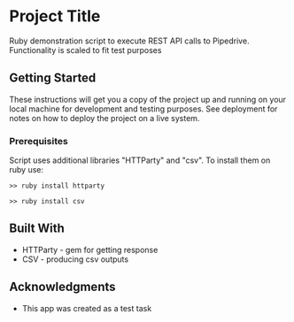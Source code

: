 # Project Title

Ruby demonstration script to execute REST API calls to Pipedrive. Functionality is scaled to fit test purposes 

## Getting Started

These instructions will get you a copy of the project up and running on your local machine for development and testing purposes. See deployment for notes on how to deploy the project on a live system.

### Prerequisites

Script uses additional libraries "HTTParty" and "csv".
To install them on ruby use:

```
>> ruby install httparty
```

```
>> ruby install csv
```

## Built With

* HTTParty - gem for getting response 
* CSV - producing csv outputs 



## Acknowledgments

* This app was created as a test task 
